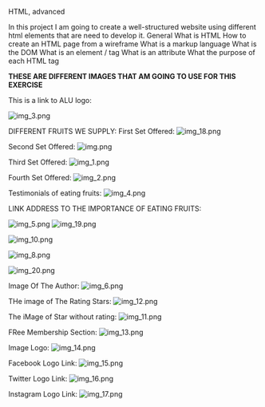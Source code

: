 HTML, advanced

In this project I am going to create a well-structured website using different html elements that are need to develop it.
General
What is HTML
How to create an HTML page from a wireframe
What is a markup language
What is the DOM
What is an element / tag
What is an attribute
What the purpose of each HTML tag

**THESE ARE DIFFERENT IMAGES THAT AM GOING TO USE FOR THIS EXERCISE**

This is a link to ALU logo:

![img_3.png](img_3.png)

DIFFERENT FRUITS WE SUPPLY:
 First Set Offered:
![img_18.png](img_18.png)

Second Set Offered:
![img.png](img.png)

Third Set Offered:
![img_1.png](img_1.png)

Fourth Set Offered:
![img_2.png](img_2.png)

Testimonials of eating fruits:
![img_4.png](img_4.png)

LINK ADDRESS TO THE IMPORTANCE OF EATING FRUITS:

![img_5.png](img_5.png)
![img_19.png](img_19.png)

![img_10.png](img_10.png)

![img_8.png](img_8.png)

![img_20.png](img_20.png)

Image Of The Author:
![img_6.png](img_6.png)

THe image of The Rating Stars:
![img_12.png](img_12.png)

The iMage of Star without rating:
![img_11.png](img_11.png)

FRee Membership Section:
![img_13.png](img_13.png)

Image Logo:
![img_14.png](img_14.png)

Facebook Logo Link:
![img_15.png](img_15.png)

Twitter Logo Link:
![img_16.png](img_16.png)

Instagram Logo Link:
![img_17.png](img_17.png)